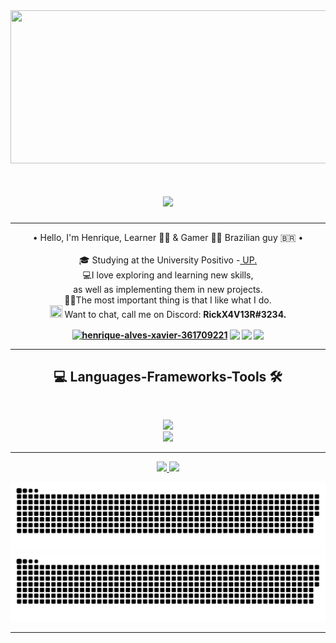 <div align="center">
<img src="https://i.pinimg.com/originals/9a/58/c3/9a58c343701abc80f7e1d5ec4142ab4d.gif" width="580" height="245"/>
</div>
<h1 align="center">
  <a href="https://git.io/typing-svg">
    <img src="https://readme-typing-svg.herokuapp.com?size=30&color=7E2FB1FF&center=true&vCenter=true&lines=Hello+World!!+%F0%9F%91%8B;Eu+sou+Henrique+Xavier!">
  </a>
</h1>

---

<p align="center">
  • Hello, I'm Henrique, Learner 👨‍💻 &  Gamer 🦸‍♂️ Brazilian guy 🇧🇷 •
  <br>
  <br>
  🎓 Studying at the University Positivo -<a href="https://www.up.edu.br/"> UP.</a>
  <br>
  💻I love exploring and learning new skills,<br> 
  as well as implementing them in new projects.
  <br>
  🧑‍💼The most important thing is that I like what I do.
  <br>
  <img src="https://img.icons8.com/fluency/344/discord-logo.png" width="20" height="20"/> Want to chat, call me on Discord: <strong>RickX4V13R#3234.<strong/>
  <br>
</p>

<div align="center">
<a href="https://linkedin.com/in/henrique-alves-xavier-361709221"><img align="center" src="https://img.shields.io/badge/-LinkedIn-%230077B5?style=for-the-badge&logo=linkedin&logoColor=white" alt="henrique-alves-xavier-361709221" target="_blank"/></a>
<a href="https://instagram.com/henrique.a_xavier"><img align="center" src="https://img.shields.io/badge/Instagram-E4405F?style=for-the-badge&logo=instagram&logoColor=white"  target="_blank"" /></a>
<a href="mailto:henriquexa08212@gmail.com" target="blank"><img align="center" src="https://img.shields.io/badge/Gmail-D14836?style=for-the-badge&logo=gmail&logoColor=white" target="_blank"/></a>
<a href="https://steamcommunity.com/profiles/76561198399329840" target="blank"><img align="center" src="https://img.shields.io/badge/Steam-%23333?style=for-the-badge&logo=steam&logoColor=white" target="_blank"/></a>
<div/>

---

<h2 align="center">💻 Languages-Frameworks-Tools 🛠</h2>
<br>
<p align="center">
  <a href="https://skillicons.dev">
    <img src="https://skillicons.dev/icons?i=git,github,vscode,ruby,html,css,js,dart,flutter,java,cs" /><br>
    <img src="https://skillicons.dev/icons?i=ps,pr,ai,figma" />

  </a>
</p>
<hr>

<div align="center">
  <a href="https://github.com/HaXavier">
  <img height="180em" src="https://github-readme-stats.vercel.app/api?username=HaXavier&show_icons=true&theme=radical&include_all_commits=true&count_private=true"/>
  <img height="180em" src="https://github-readme-stats.vercel.app/api/top-langs/?username=HaXavier&layout=compact&langs_count=7&theme=radical"/>
  <a/>
</div>

![github contribution grid snake animation](https://raw.githubusercontent.com/HaXavier/HaXavier/output/github-contribution-grid-snake-dark.svg#gh-dark-mode-only)![github contribution grid snake animation](https://raw.githubusercontent.com/HaXavier/HaXavier/output/github-contribution-grid-snake.svg#gh-light-mode-only)

---


